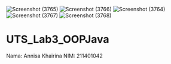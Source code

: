 ![Screenshot (3765)](https://user-images.githubusercontent.com/114480230/236690747-514513f3-0430-4efa-a7c7-51ed4ffc348e.png)
![Screenshot (3766)](https://user-images.githubusercontent.com/114480230/236690774-eb8ab857-4063-462c-be8f-d4da7b4686db.png)
![Screenshot (3764)](https://user-images.githubusercontent.com/114480230/236690791-ec02e6b6-2b92-43c3-b0bc-48630fa50da6.png)
![Screenshot (3767)](https://user-images.githubusercontent.com/114480230/236690802-e25f852d-8b98-4a55-8b5e-dbe28f40b1a7.png)
![Screenshot (3768)](https://user-images.githubusercontent.com/114480230/236690812-b57d912b-d6c7-4071-a2cb-2667095cc7f7.png)
# UTS_Lab3_OOPJava

Nama: Annisa Khairina
NIM: 211401042




